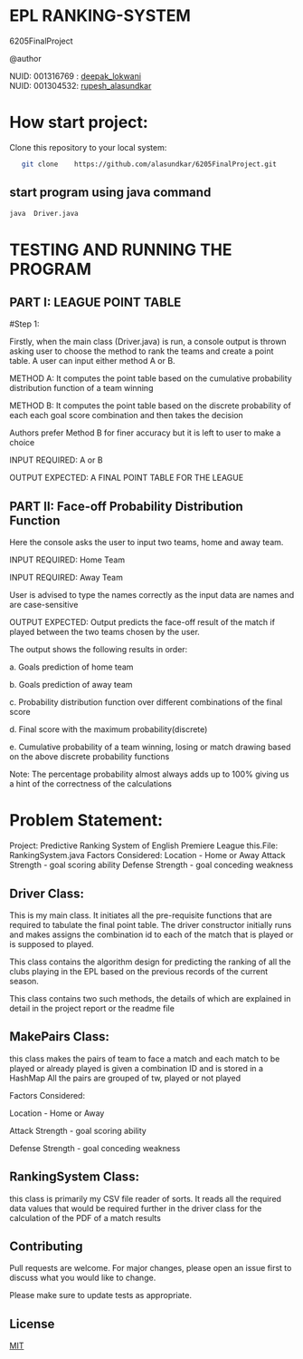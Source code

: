 # EPL RANKING-SYSTEM
6205FinalProject

@author

NUID: 001316769 :    [deepak_lokwani](https://www.linkedin.com/in/deepaklokwani1/)    
NUID: 001304532:    [rupesh_alasundkar](https://www.linkedin.com/in/rupeshalasundkar/)
 
 
 # How start project:
 
 Clone this repository to your local system:
 

```bash
   git clone    https://github.com/alasundkar/6205FinalProject.git
```
## start program using java command

 ```bash
 java  Driver.java
``` 

# TESTING AND RUNNING THE PROGRAM
## PART I: LEAGUE POINT TABLE

#Step 1:

Firstly, when the main class (Driver.java) is run, a console output is thrown asking
user to choose the method to rank the teams and create a point table.
A user can input either method A or B.

METHOD A: It computes the point table based on the cumulative probability distribution function of a team winning 

METHOD B: It computes the point table based on the discrete probability of each each goal score combination and then takes the decision

Authors prefer Method B for finer accuracy but it is left to user to make a choice 

INPUT REQUIRED: A or B

OUTPUT EXPECTED: A FINAL POINT TABLE FOR THE LEAGUE

## PART II: Face-off Probability Distribution Function

Here the console asks the user to input two teams, home and away team.

INPUT REQUIRED: Home Team

INPUT REQUIRED: Away Team

User is advised to type the names correctly as the input data are names and are case-sensitive

OUTPUT EXPECTED: Output predicts the face-off result of the match if played between the two teams chosen by the user. 

The output shows the following results in order:

a. Goals prediction of home team

b. Goals prediction of away team

c. Probability distribution function over different combinations of the final
score

d. Final score with the maximum probability(discrete)

e. Cumulative probability of a team winning, losing or match drawing based
on the above discrete probability functions
 
Note: The percentage probability almost always adds up to 100% giving us a
hint of the correctness of the calculations

# Problem Statement:

Project: Predictive Ranking System of English Premiere League
this.File: RankingSystem.java 
Factors Considered: Location - Home or
Away Attack Strength - goal scoring ability Defense Strength - goal
conceding weakness



## Driver Class:
This is my main class. It initiates all the pre-requisite functions that are
required to tabulate the final point table. The driver constructor initially
runs and makes assigns the combination id to each of the match that is played
or is supposed to played.
 
This class contains the algorithm design for predicting the ranking of all
the clubs playing in the EPL based on the previous records of the current
season.
 
This class contains two such methods, the details of which are explained in
detail in the project report or the readme file


## MakePairs Class:
this class makes the pairs of team to face a match and each match to be played 
or already played is given a combination ID and is stored in a HashMap
All the pairs are grouped of tw, played or not played
 

Factors Considered:

Location - Home or Away

Attack Strength - goal scoring ability

Defense Strength - goal conceding weakness


## RankingSystem Class: 
this class is primarily my CSV file reader of sorts. It reads all the
required data values that would be required further in the driver class for
the calculation of the PDF of a match results



## Contributing
Pull requests are welcome. For major changes, please open an issue first to discuss what you would like to change.

Please make sure to update tests as appropriate.

## License
[MIT](https://choosealicense.com/licenses/mit/)
